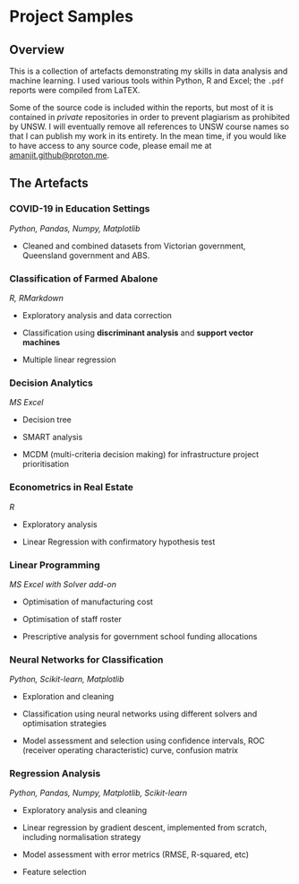 # Project Samples

## Overview

This is a collection of artefacts demonstrating my skills in data analysis and machine learning. I used various tools within Python, R and Excel; the `.pdf` reports were compiled from LaTEX.

Some of the source code is included within the reports, but most of it is contained in *private* repositories in order to prevent plagiarism as prohibited by UNSW. I will eventually remove all references to UNSW course names so that I can publish my work in its entirety. In the mean time, if you would like to have access to any source code, please email me at amanjit.github@proton.me.

## The Artefacts

### COVID-19 in Education Settings

*Python, Pandas, Numpy, Matplotlib* 

- Cleaned and combined datasets from Victorian government, Queensland government and ABS. 

### Classification of Farmed Abalone

*R, RMarkdown*

- Exploratory analysis and data correction 

- Classification using **discriminant analysis** and **support vector machines**

- Multiple linear regression

### Decision Analytics

*MS Excel*

- Decision tree

- SMART analysis 

- MCDM (multi-criteria decision making) for infrastructure project prioritisation 

### Econometrics in Real Estate 

*R* 

- Exploratory analysis 

- Linear Regression with confirmatory hypothesis test

### Linear Programming 

*MS Excel with Solver add-on* 

- Optimisation of manufacturing cost 

- Optimisation of staff roster 

- Prescriptive analysis for government school funding allocations 

### Neural Networks for Classification

*Python, Scikit-learn, Matplotlib*

- Exploration and cleaning 

- Classification using neural networks using different solvers and optimisation strategies

- Model assessment and selection using confidence intervals, ROC (receiver operating characteristic) curve, confusion matrix

### Regression Analysis 

*Python, Pandas, Numpy, Matplotlib, Scikit-learn*

- Exploratory analysis and cleaning 

- Linear regression by gradient descent, implemented from scratch, including normalisation strategy 

- Model assessment with error metrics (RMSE, R-squared, etc)

- Feature selection 



